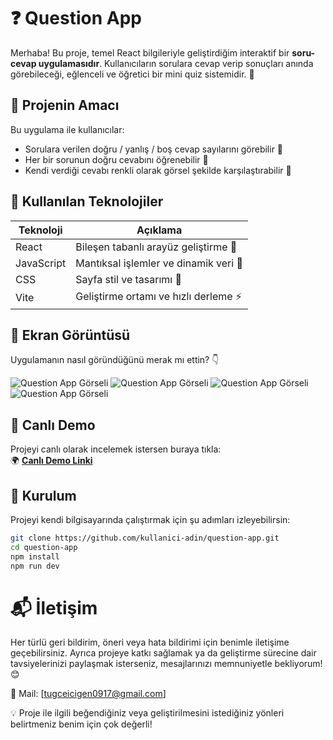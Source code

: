 # ❓ Question App

Merhaba! Bu proje, temel React bilgileriyle geliştirdiğim interaktif bir **soru-cevap uygulamasıdır**. Kullanıcıların sorulara cevap verip sonuçları anında görebileceği, eğlenceli ve öğretici bir mini quiz sistemidir. 🎯

## 🚀 Projenin Amacı

Bu uygulama ile kullanıcılar:

- Sorulara verilen doğru / yanlış / boş cevap sayılarını görebilir 👀
- Her bir sorunun doğru cevabını öğrenebilir 🧠
- Kendi verdiği cevabı renkli olarak görsel şekilde karşılaştırabilir 🎨

## 🔧 Kullanılan Teknolojiler

| Teknoloji  | Açıklama                              |
| ---------- | ------------------------------------- |
| React      | Bileşen tabanlı arayüz geliştirme 🎈  |
| JavaScript | Mantıksal işlemler ve dinamik veri 🔢 |
| CSS        | Sayfa stil ve tasarımı 🎨             |
| Vite       | Geliştirme ortamı ve hızlı derleme ⚡ |

## 📸 Ekran Görüntüsü

Uygulamanın nasıl göründüğünü merak mı ettin? 👇

![Question App Görseli](/assets/proje-ss/question-start.png)
![Question App Görseli](/assets/proje-ss/question.png)
![Question App Görseli](/assets/proje-ss/resultScreen.png)
![Question App Görseli](/assets/proje-ss/startscreen.png)

## 🔗 Canlı Demo

Projeyi canlı olarak incelemek istersen buraya tıkla:  
🌍 **[Canlı Demo Linki](https://question-app-ten-tau.vercel.app)**

## 📁 Kurulum

Projeyi kendi bilgisayarında çalıştırmak için şu adımları izleyebilirsin:

```bash
git clone https://github.com/kullanici-adin/question-app.git
cd question-app
npm install
npm run dev
```

# 📬 İletişim

Her türlü geri bildirim, öneri veya hata bildirimi için benimle iletişime geçebilirsiniz.
Ayrıca projeye katkı sağlamak ya da geliştirme sürecine dair tavsiyelerinizi paylaşmak isterseniz, mesajlarınızı memnuniyetle bekliyorum! 😊

📧 Mail: [tugceicigen0917@gmail.com]

💡 Proje ile ilgili beğendiğiniz veya geliştirilmesini istediğiniz yönleri belirtmeniz benim için çok değerli!
